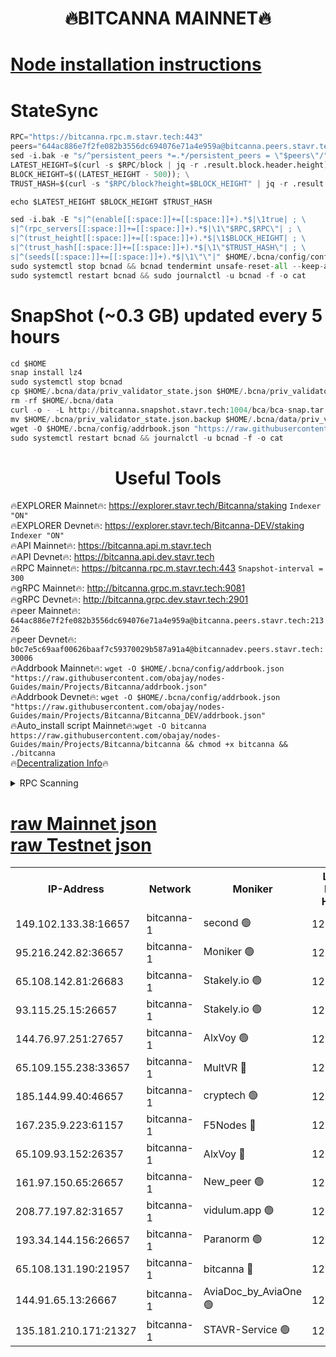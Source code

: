 <h1 align="center"> 🔥BITCANNA MAINNET🔥</h1>


[Node installation instructions](https://github.com/obajay/nodes-Guides/tree/main/Projects/Bitcanna)
=

# StateSync
```python
RPC="https://bitcanna.rpc.m.stavr.tech:443"
peers="644ac886e7f2fe082b3556dc694076e71a4e959a@bitcanna.peers.stavr.tech:21326"
sed -i.bak -e "s/^persistent_peers *=.*/persistent_peers = \"$peers\"/" $HOME/.bcna/config/config.toml
LATEST_HEIGHT=$(curl -s $RPC/block | jq -r .result.block.header.height); \
BLOCK_HEIGHT=$((LATEST_HEIGHT - 500)); \
TRUST_HASH=$(curl -s "$RPC/block?height=$BLOCK_HEIGHT" | jq -r .result.block_id.hash)

echo $LATEST_HEIGHT $BLOCK_HEIGHT $TRUST_HASH

sed -i.bak -E "s|^(enable[[:space:]]+=[[:space:]]+).*$|\1true| ; \
s|^(rpc_servers[[:space:]]+=[[:space:]]+).*$|\1\"$RPC,$RPC\"| ; \
s|^(trust_height[[:space:]]+=[[:space:]]+).*$|\1$BLOCK_HEIGHT| ; \
s|^(trust_hash[[:space:]]+=[[:space:]]+).*$|\1\"$TRUST_HASH\"| ; \
s|^(seeds[[:space:]]+=[[:space:]]+).*$|\1\"\"|" $HOME/.bcna/config/config.toml
sudo systemctl stop bcnad && bcnad tendermint unsafe-reset-all --keep-addr-book
sudo systemctl restart bcnad && sudo journalctl -u bcnad -f -o cat
```
# SnapShot (~0.3 GB) updated every 5 hours
```python
cd $HOME
snap install lz4
sudo systemctl stop bcnad
cp $HOME/.bcna/data/priv_validator_state.json $HOME/.bcna/priv_validator_state.json.backup
rm -rf $HOME/.bcna/data
curl -o - -L http://bitcanna.snapshot.stavr.tech:1004/bca/bca-snap.tar.lz4 | lz4 -c -d - | tar -x -C $HOME/.bcna --strip-components 2
mv $HOME/.bcna/priv_validator_state.json.backup $HOME/.bcna/data/priv_validator_state.json
wget -O $HOME/.bcna/config/addrbook.json "https://raw.githubusercontent.com/obajay/nodes-Guides/main/Projects/Bitcanna/addrbook.json"
sudo systemctl restart bcnad && journalctl -u bcnad -f -o cat
```

 <h1 align="center"> Useful Tools</h1>

🔥EXPLORER Mainnet🔥:    https://explorer.stavr.tech/Bitcanna/staking          `Indexer "ON"` \
🔥EXPLORER Devnet🔥:     https://explorer.stavr.tech/Bitcanna-DEV/staking     `Indexer "ON"` \
🔥API Mainnet🔥:         https://bitcanna.api.m.stavr.tech \
🔥API Devnet🔥:          https://bitcanna.api.dev.stavr.tech \
🔥RPC Mainnet🔥:         https://bitcanna.rpc.m.stavr.tech:443         `Snapshot-interval = 300` \
🔥gRPC Mainnet🔥:        http://bitcanna.grpc.m.stavr.tech:9081 \
🔥gRPC Devnet🔥:         http://bitcanna.grpc.dev.stavr.tech:2901 \
🔥peer Mainnet🔥:        `644ac886e7f2fe082b3556dc694076e71a4e959a@bitcanna.peers.stavr.tech:21326` \
🔥peer Devnet🔥:         `b0c7e5c69aaf00626baaf7c59370029b587a91a4@bitcannadev.peers.stavr.tech:30006` \
🔥Addrbook Mainnet🔥:    ```wget -O $HOME/.bcna/config/addrbook.json "https://raw.githubusercontent.com/obajay/nodes-Guides/main/Projects/Bitcanna/addrbook.json"``` \
🔥Addrbook Devnet🔥:    ```wget -O $HOME/.bcna/config/addrbook.json "https://raw.githubusercontent.com/obajay/nodes-Guides/main/Projects/Bitcanna/Bitcanna_DEV/addrbook.json"``` \
🔥Auto_install script Mainnet🔥:```wget -O bitcanna https://raw.githubusercontent.com/obajay/nodes-Guides/main/Projects/Bitcanna/bitcanna && chmod +x bitcanna && ./bitcanna``` \
🔥[Decentralization Info](https://github.com/obajay/StateSync-snapshots/tree/main/Projects/Bitcanna/Decentralization)🔥


<details>
<summary>RPC Scanning</summary>

<h2 align="center"> We scan nodes in real time every 4 hours. And we provide the final result of RPC endpoints.
We cannot influence the operation of these nodes in any way. </h2>


```python
If Voting Power is higher than 0 --> then the Node is a validator of the network and may be subject to attack and be a potential threat to the chain.
```
```python
We marked such validators with a red symbol
```

</details>

[raw Mainnet json](https://rpc-check.bcam.stavr.tech/bcam/rpc-bcam-result.json) \
[raw Testnet json](https://github.com/obajay/StateSync-snapshots/tree/main/Projects/Bitcanna/Rpc-Check-Testnet)
=



<table><tr><th>IP-Address</th><th>Network</th><th>Moniker</th><th>Latest Block Height</th><th>Earliest Block Height</th><th>Catching Up</th><th>Tx Index</th><th>Voting Power</th><th>Scan Time</th></tr><tr><td>149.102.133.38:16657</td><td>bitcanna-1</td><td>second 🟢</td><td>12915662</td><td>1</td><td>False</td><td>on</td><td>0</td><td>2024-03-08T07:23:04.681362261UTC</td></tr><tr><td>95.216.242.82:36657</td><td>bitcanna-1</td><td>Moniker 🟢</td><td>12915651</td><td>5776907</td><td>False</td><td>on</td><td>0</td><td>2024-03-08T07:22:00.911198588UTC</td></tr><tr><td>65.108.142.81:26683</td><td>bitcanna-1</td><td>Stakely.io 🟢</td><td>12915655</td><td>6152001</td><td>False</td><td>on</td><td>0</td><td>2024-03-08T07:22:24.174398134UTC</td></tr><tr><td>93.115.25.15:26657</td><td>bitcanna-1</td><td>Stakely.io 🟢</td><td>12915655</td><td>6520001</td><td>False</td><td>on</td><td>0</td><td>2024-03-08T07:22:19.762386322UTC</td></tr><tr><td>144.76.97.251:27657</td><td>bitcanna-1</td><td>AlxVoy 🟢</td><td>12915660</td><td>8805201</td><td>False</td><td>on</td><td>0</td><td>2024-03-08T07:22:54.127028473UTC</td></tr><tr><td>65.109.155.238:33657</td><td>bitcanna-1</td><td>MultVR 🔴</td><td>12862073</td><td>9933415</td><td>False</td><td>on</td><td>353850</td><td>2024-03-08T07:22:31.864016899UTC</td></tr><tr><td>185.144.99.40:46657</td><td>bitcanna-1</td><td>cryptech 🟢</td><td>12915651</td><td>11528001</td><td>False</td><td>on</td><td>0</td><td>2024-03-08T07:21:56.531038697UTC</td></tr><tr><td>167.235.9.223:61157</td><td>bitcanna-1</td><td>F5Nodes 🔴</td><td>12915657</td><td>12084001</td><td>False</td><td>on</td><td>570</td><td>2024-03-08T07:22:34.153005567UTC</td></tr><tr><td>65.109.93.152:26357</td><td>bitcanna-1</td><td>AlxVoy 🔴</td><td>12915662</td><td>12109301</td><td>False</td><td>on</td><td>1391822</td><td>2024-03-08T07:23:05.198563275UTC</td></tr><tr><td>161.97.150.65:26657</td><td>bitcanna-1</td><td>New_peer 🟢</td><td>12915655</td><td>12254001</td><td>False</td><td>on</td><td>0</td><td>2024-03-08T07:22:24.494436694UTC</td></tr><tr><td>208.77.197.82:31657</td><td>bitcanna-1</td><td>vidulum.app 🟢</td><td>12915656</td><td>12386934</td><td>False</td><td>on</td><td>0</td><td>2024-03-08T07:22:27.341571675UTC</td></tr><tr><td>193.34.144.156:26657</td><td>bitcanna-1</td><td>Paranorm 🟢</td><td>12915658</td><td>12697701</td><td>False</td><td>on</td><td>0</td><td>2024-03-08T07:22:40.863984532UTC</td></tr><tr><td>65.108.131.190:21957</td><td>bitcanna-1</td><td>bitcanna 🔴</td><td>12915658</td><td>12815658</td><td>False</td><td>on</td><td>419628</td><td>2024-03-08T07:22:38.567572107UTC</td></tr><tr><td>144.91.65.13:26667</td><td>bitcanna-1</td><td>AviaDoc_by_AviaOne 🟢</td><td>12915659</td><td>12910501</td><td>False</td><td>on</td><td>0</td><td>2024-03-08T07:22:49.474100652UTC</td></tr><tr><td>135.181.210.171:21327</td><td>bitcanna-1</td><td>STAVR-Service 🟢</td><td>12915660</td><td>12912901</td><td>False</td><td>on</td><td>0</td><td>2024-03-08T07:22:53.864247193UTC</td></tr></table>
